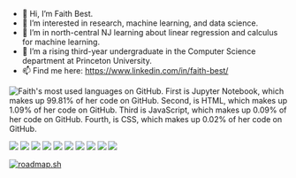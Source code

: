 - 👋 Hi, I’m Faith Best.
- 👀 I’m interested in research, machine learning, and data science.
- 🌱 I’m in north-central NJ learning about linear regression and calculus for machine learning.
- 💞️ I’m a rising third-year undergraduate in the Computer Science department at Princeton University.
- 📫 Find me here: https://www.linkedin.com/in/faith-best/

<img align="center" src="https://github-readme-stats.vercel.app/api/top-langs/?username=ibringfaith&theme=shades-of-purple" alt="Faith's most used languages on GitHub. First is Jupyter Notebook, which makes up 99.81% of her code on GitHub. Second, is HTML, which makes up 1.09% of her code on GitHub. Third is JavaScript, which makes up 0.09% of her code on GitHub. Fourth, is CSS, which makes up 0.02% of her code on GitHub."/>

![](https://img.shields.io/badge/OS-Linux-informational?style=flat&logo=linux&logoColor=white&color=FFD464)
![](https://img.shields.io/badge/OS-Mac-informational?style=flat&logo=apple&logoColor=white&color=FFD464)
![](https://img.shields.io/badge/OS-Windows-informational?style=flat&logo=windows&logoColor=white&color=FFD464)
![](https://img.shields.io/badge/Shell-Bash-informational?style=flat&logo=gnu-bash&logoColor=white&color=FFD464)
![](https://img.shields.io/badge/Code-Python-informational?style=flat&logo=python&logoColor=white&color=FFD464)
![](https://img.shields.io/badge/Code-JavaScript-informational?style=flat&logo=javascript&logoColor=white&color=FFD464)
![](https://img.shields.io/badge/Code-HTML-informational?style=flat&logo=html5&logoColor=white&color=FFD464)
![](https://img.shields.io/badge/Code-CSS-informational?style=flat&logo=css3&logoColor=white&color=FFD464)
![](https://img.shields.io/badge/Code-R-informational?style=flat&logo=r&logoColor=white&color=FFD464)
![](https://img.shields.io/badge/Code-SQL-informational?style=flat&logo=database&logoColor=white&color=FFD464)


[![roadmap.sh](https://roadmap.sh/card/tall/66e257dc12af4935a0acc605?variant=dark)](https://roadmap.sh)

<!---
ibringfaith/ibringfaith is a ✨ special ✨ repository because its `README.md` (this file) appears on your GitHub profile.
You can click the Preview link to take a look at your changes.
--->
